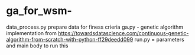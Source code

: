 # ga_for_wsm-

data_process.py prepare data for finess crieria
ga.py - genetic algorithm implementation from https://towardsdatascience.com/continuous-genetic-algorithm-from-scratch-with-python-ff29deedd099
run.py = parameters and main body to run this
